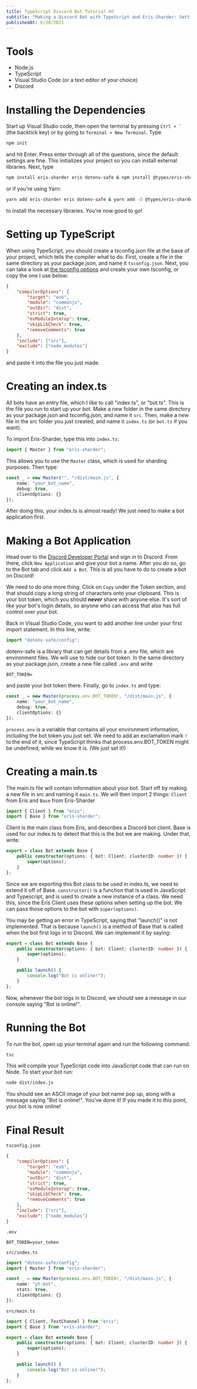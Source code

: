 ```yaml
---
title: TypeScript Discord Bot Tutorial #0
subtitle: "Making a Discord Bot with TypeScript and Eris-Sharder: Setting Things Up"
publishedAt: 6/20/2021
---
```


# Tools

- Node.js
- TypeScript
- Visual Studio Code (or a text editor of your choice)
- Discord

# Installing the Dependencies

Start up Visual Studio code, then open the terminal by pressing `` Ctrl + ` `` (the backtick key) or by going to `Terminal > New Terminal`. Type

```bash
npm init
```

and hit Enter. Press enter through all of the questions, since the default settings are fine. This initializes your project so you can install external libraries. Next, type

```bash
npm install eris-sharder eris dotenv-safe & npm install @types/eris-sharder @types/node
```

or if you're using Yarn:

```bash
yarn add eris-sharder eris dotenv-safe & yarn add -D @types/eris-sharder @types/node
```

to install the necessary libraries. You're now good to go!

# Setting up TypeScript

When using TypeScript, you should create a tsconfig.json file at the base of your project, which tells the compiler what to do. First, create a file in the same directory as your package.json, and name it `tsconfig.json`. Next, you can take a look at [the tsconfig options](https://www.typescriptlang.org/docs/handbook/tsconfig-json.html) and create your own tsconfig, or copy the one I use below:

```json
{
	"compilerOptions": {
		"target": "es6",
		"module": "commonjs",
		"outDir": "dist",
		"strict": true,
		"esModuleInterop": true,
		"skipLibCheck": true,
		"removeComments": true
	},
	"include": ["src"],
	"exclude": ["node_modules"]
}
```

and paste it into the file you just made.

# Creating an index.ts

All bots have an entry file, which I like to call "index.ts", or "bot.ts". This is the file you run to start up your bot. Make a new folder in the same directory as your package.json and tsconfig.json, and name it `src`. Then, make a new file in the src folder you just created, and name it `index.ts` (or `bot.ts` if you want).

To import Eris-Sharder, type this into `index.ts`:

```ts
import { Master } from "eris-sharder";
```

This allows you to use the `Master` class, which is used for sharding purposes. Then type:

```ts
const _ = new Master("", "/dist/main.js", {
	name: "your_bot_name",
	debug: true,
	clientOptions: {}
});
```

After doing this, your index.ts is almost ready! We just need to make a bot application first.

# Making a Bot Application

Head over to the [Discord Developer Portal](https://discord.com/developers/applications) and sign in to Discord. From there, click `New Application` and give your bot a name. After you do so, go to the Bot tab and click `Add a Bot`. This is all you have to do to create a bot on Discord!

We need to do one more thing. Click on `Copy` under the Token section, and that should copy a long string of characters onto your clipboard. This is your bot token, which you should **_never_** share with anyone else. It's sort of like your bot's login details, so anyone who can access that also has full control over your bot.

Back in Visual Studio Code, you want to add another line under your first import statement. In this line, write:

```ts
import "dotenv-safe/config";
```

dotenv-safe is a library that can get details from a .env file, which are environment files. We will use to hide our bot token. In the same directory as your package.json, create a new file called `.env` and write

```
BOT_TOKEN=
```

and paste your bot token there. Finally, go to `index.ts` and type:

```ts
const _ = new Master(process.env.BOT_TOKEN!, "/dist/main.js", {
	name: "your_bot_name",
	debug: true,
	clientOptions: {}
});
```

`process.env` is a variable that contains all your environment information, including the bot token you just set. We need to add an exclamation mark `!` to the end of it, since TypeScript thinks that process.env.BOT_TOKEN might be undefined, while we know it is. (We just set it!)

# Creating a main.ts

The main.ts file will contain information about your bot. Start off by making a new file in src and naming it `main.ts`. We will then import 2 things: `Client` from Eris and `Base` from Eris-Sharder

```ts
import { Client } from "eris";
import { Base } from "eris-sharder";
```

Client is the main class from Eris, and describes a Discord bot client. Base is used for our index.ts to detect that this is the bot we are making. Under that, write:

```ts
export = class Bot extends Base {
	public constructor(options: { bot: Client; clusterID: number }) {
		super(options);
	}
};
```

Since we are exporting this Bot class to be used in index.ts, we need to extend it off of Base. `constructor()` is a function that is used in JavaScript and Typescript, and is used to create a new instance of a class. We need this, since the Eris Client uses these options when setting up the bot. We can pass those options to the bot with `super(options)`.

You may be getting an error in TypeScript, saying that "launch()" is not implemented. That is because `launch()` is a method of Base that is called when the bot first logs in to Discord. We can implement it by saying:

```ts
export = class Bot extends Base {
	public constructor(options: { bot: Client; clusterID: number }) {
		super(options);
	}

	public launch() {
		console.log("Bot is online!");
	}
};
```

Now, whenever the bot logs in to Discord, we should see a message in our console saying "Bot is online!".

# Running the Bot

To run the bot, open up your terminal again and run the following command:

```bash
tsc
```

This will compile your TypeScript code into JavaScript code that can run on Node. To start your bot run:

```bash
node dist/index.js
```

You should see an ASCII image of your bot name pop up, along with a message saying "Bot is online!". You've done it! If you made it to this point, your bot is now online!

# Final Result

`tsconfig.json`

```json
{
	"compilerOptions": {
		"target": "es6",
		"module": "commonjs",
		"outDir": "dist",
		"strict": true,
		"esModuleInterop": true,
		"skipLibCheck": true,
		"removeComments": true
	},
	"include": ["src"],
	"exclude": ["node_modules"]
}
```

`.env`

```text
BOT_TOKEN=your_token
```

`src/index.ts`

```ts
import "dotenv-safe/config";
import { Master } from "eris-sharder";

const _ = new Master(process.env.BOT_TOKEN!, "/dist/main.js", {
	name: "yt-bot",
	stats: true,
	clientOptions: {}
});
```

`src/main.ts`

```ts
import { Client, TextChannel } from "eris";
import { Base } from "eris-sharder";

export = class Bot extends Base {
	public constructor(options: { bot: Client; clusterID: number }) {
		super(options);
	}

	public launch() {
		console.log("Bot is online!");
	}
};
```
